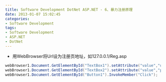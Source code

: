 ```yaml
---
title: Software Development DotNet ASP.NET - 6、暴力注册原理
date: 2013-01-07 15:02:45
categories:
- Software Development
tags:
- Software Development
- ASP.NET
- DotNet
---
```


- 用WebBrowser将Url设为注册页地址，如127.0.0.1/Reg.asp

```csharp
webBrowser1.Document.GetElementById("TextBox1").setAttribute("value","user1");
webBrowser1.Document.GetElementById("TextBox2").setAttribute("value","password1");
webBrowser1.Document.GetElementById("Button1").InvokeMember("Click");
```

